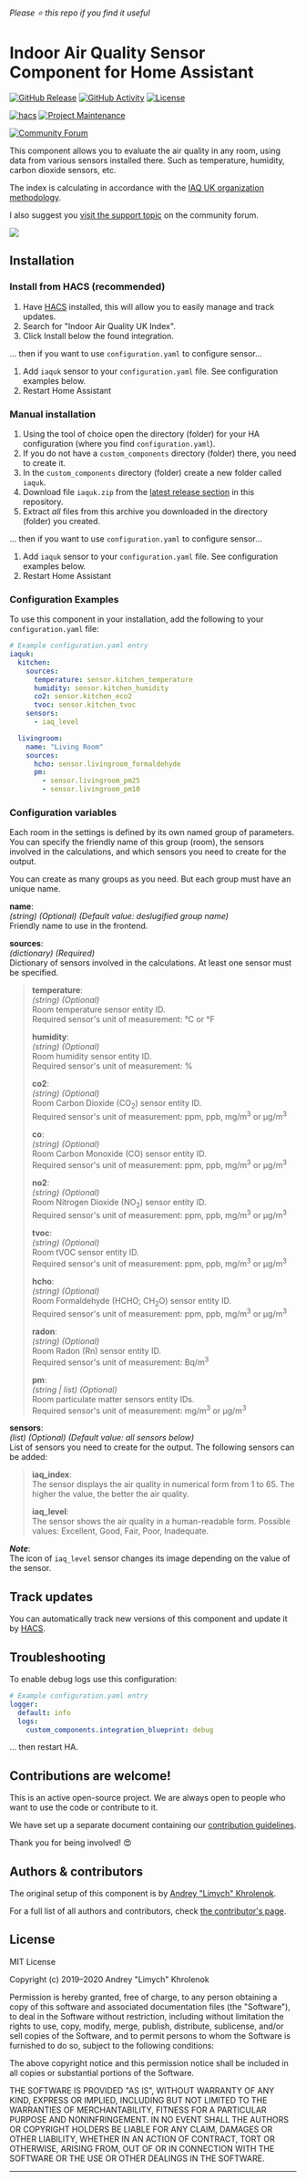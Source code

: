 *Please :star: this repo if you find it useful*

# Indoor Air Quality Sensor Component for Home Assistant

[![GitHub Release][releases-shield]][releases]
[![GitHub Activity][commits-shield]][commits]
[![License][license-shield]](LICENSE.md)

[![hacs][hacs-shield]][hacs]
[![Project Maintenance][maintenance-shield]][user_profile]

[![Community Forum][forum-shield]][forum]

This component allows you to evaluate the air quality in any room, using data from various sensors installed there. Such as temperature, humidity, carbon dioxide sensors, etc.

The index is calculating in accordance with the [IAQ UK organization methodology](IAQ_Rating_Index.pdf).

I also suggest you [visit the support topic][forum] on the community forum.

![][exampleimg]

## Installation

### Install from HACS (recommended)

1. Have [HACS][hacs] installed, this will allow you to easily manage and track updates.
1. Search for "Indoor Air Quality UK Index".
1. Click Install below the found integration.

... then if you want to use `configuration.yaml` to configure sensor...
1. Add `iaquk` sensor to your `configuration.yaml` file. See configuration examples below.
1. Restart Home Assistant

### Manual installation

1. Using the tool of choice open the directory (folder) for your HA configuration (where you find `configuration.yaml`).
1. If you do not have a `custom_components` directory (folder) there, you need to create it.
1. In the `custom_components` directory (folder) create a new folder called `iaquk`.
1. Download file `iaquk.zip` from the [latest release section][releases-latest] in this repository.
1. Extract _all_ files from this archive you downloaded in the directory (folder) you created.

... then if you want to use `configuration.yaml` to configure sensor...
1. Add `iaquk` sensor to your `configuration.yaml` file. See configuration examples below.
1. Restart Home Assistant

### Configuration Examples

To use this component in your installation, add the following to your `configuration.yaml` file:

```yaml
# Example configuration.yaml entry
iaquk:
  kitchen:
    sources:
      temperature: sensor.kitchen_temperature
      humidity: sensor.kitchen_humidity
      co2: sensor.kitchen_eco2
      tvoc: sensor.kitchen_tvoc
    sensors:
      - iaq_level

  livingroom:
    name: "Living Room"
    sources:
      hcho: sensor.livingroom_formaldehyde
      pm:
        - sensor.livingroom_pm25
        - sensor.livingroom_pm10
```

### Configuration variables

Each room in the settings is defined by its own named group of parameters. You can specify the friendly name of this group (room), the sensors involved in the calculations, and which sensors you need to create for the output.

You can create as many groups as you need. But each group must have an unique name.

**name**:\
  _(string) (Optional) (Default value: deslugified group name)_\
  Friendly name to use in the frontend.

**sources**:\
  _(dictionary) (Required)_\
  Dictionary of sensors involved in the calculations. At least one sensor must be specified.

> **temperature**:\
> _(string) (Optional)_\
> Room temperature sensor entity ID.\
> Required sensor's unit of measurement: °C or °F
>
> **humidity**:\
> _(string) (Optional)_\
> Room humidity sensor entity ID.\
> Required sensor's unit of measurement: %
>
> **co2**:\
> _(string) (Optional)_\
> Room Carbon Dioxide (CO<sub>2</sub>) sensor entity ID.\
> Required sensor's unit of measurement: ppm, ppb, mg/m<sup>3</sup> or µg/m<sup>3</sup>
>
> **co**:\
> _(string) (Optional)_\
> Room Carbon Monoxide (CO) sensor entity ID.\
> Required sensor's unit of measurement: ppm, ppb, mg/m<sup>3</sup> or µg/m<sup>3</sup>
>
> **no2**:\
> _(string) (Optional)_\
> Room Nitrogen Dioxide (NO<sub>2</sub>) sensor entity ID.\
> Required sensor's unit of measurement: ppm, ppb, mg/m<sup>3</sup> or µg/m<sup>3</sup>
>
> **tvoc**:\
> _(string) (Optional)_\
> Room tVOC sensor entity ID.\
> Required sensor's unit of measurement: ppm, ppb, mg/m<sup>3</sup> or µg/m<sup>3</sup>
>
> **hcho**:\
> _(string) (Optional)_\
> Room Formaldehyde (HCHO; CH<sub>2</sub>O) sensor entity ID.\
> Required sensor's unit of measurement: ppm, ppb, mg/m<sup>3</sup> or µg/m<sup>3</sup>
>
> **radon**:\
> _(string) (Optional)_\
> Room Radon (Rn) sensor entity ID.\
> Required sensor's unit of measurement: Bq/m<sup>3</sup>
>
> **pm**:\
> _(string | list) (Optional)_\
> Room particulate matter sensors entity IDs.\
> Required sensor's unit of measurement: mg/m<sup>3</sup> or µg/m<sup>3</sup>

**sensors**:\
  _(list) (Optional) (Default value: all sensors below)_\
  List of sensors  you need to create for the output. The following sensors can be added:

> **iaq_index**:\
> The sensor displays the air quality in numerical form from 1 to 65. The higher the value, the better the air quality.
>
> **iaq_level**:\
> The sensor shows the air quality in a human-readable form. Possible values: Excellent, Good, Fair, Poor, Inadequate.

**_Note_**:\
The icon of `iaq_level` sensor changes its image depending on the value of the sensor.

## Track updates

You can automatically track new versions of this component and update it by [HACS][hacs].

## Troubleshooting

To enable debug logs use this configuration:
```yaml
# Example configuration.yaml entry
logger:
  default: info
  logs:
    custom_components.integration_blueprint: debug
```
... then restart HA.

## Contributions are welcome!

This is an active open-source project. We are always open to people who want to
use the code or contribute to it.

We have set up a separate document containing our
[contribution guidelines](CONTRIBUTING.md).

Thank you for being involved! :heart_eyes:

## Authors & contributors

The original setup of this component is by [Andrey "Limych" Khrolenok](https://github.com/Limych).

For a full list of all authors and contributors,
check [the contributor's page][contributors].

## License

MIT License

Copyright (c) 2019–2020 Andrey "Limych" Khrolenok

Permission is hereby granted, free of charge, to any person obtaining a copy
of this software and associated documentation files (the "Software"), to deal
in the Software without restriction, including without limitation the rights
to use, copy, modify, merge, publish, distribute, sublicense, and/or sell
copies of the Software, and to permit persons to whom the Software is
furnished to do so, subject to the following conditions:

The above copyright notice and this permission notice shall be included in all
copies or substantial portions of the Software.

THE SOFTWARE IS PROVIDED "AS IS", WITHOUT WARRANTY OF ANY KIND, EXPRESS OR
IMPLIED, INCLUDING BUT NOT LIMITED TO THE WARRANTIES OF MERCHANTABILITY,
FITNESS FOR A PARTICULAR PURPOSE AND NONINFRINGEMENT. IN NO EVENT SHALL THE
AUTHORS OR COPYRIGHT HOLDERS BE LIABLE FOR ANY CLAIM, DAMAGES OR OTHER
LIABILITY, WHETHER IN AN ACTION OF CONTRACT, TORT OR OTHERWISE, ARISING FROM,
OUT OF OR IN CONNECTION WITH THE SOFTWARE OR THE USE OR OTHER DEALINGS IN THE
SOFTWARE.

***

[component]: https://github.com/Limych/ha-iaquk
[commits-shield]: https://img.shields.io/github/commit-activity/y/Limych/ha-iaquk.svg?style=popout
[commits]: https://github.com/Limych/ha-iaquk/commits/master
[hacs-shield]: https://img.shields.io/badge/HACS-Custom-orange.svg?style=popout
[hacs]: https://hacs.xyz
[exampleimg]: https://github.com/Limych/ha-iaquk/raw/master/iaquk.jpg
[forum-shield]: https://img.shields.io/badge/community-forum-brightgreen.svg?style=popout
[forum]: https://community.home-assistant.io/t/indoor-air-quality-sensor-component/160474
[license]: https://github.com/Limych/ha-iaquk/blob/main/LICENSE.md
[license-shield]: https://img.shields.io/badge/license-Creative_Commons_BY--NC--SA_License-lightgray.svg?style=popout
[maintenance-shield]: https://img.shields.io/badge/maintainer-Andrey%20Khrolenok%20%40Limych-blue.svg?style=popout
[releases-shield]: https://img.shields.io/github/release/Limych/ha-iaquk.svg?style=popout
[releases]: https://github.com/Limych/ha-iaquk/releases
[releases-latest]: https://github.com/Limych/ha-iaquk/releases/latest
[user_profile]: https://github.com/Limych
[report_bug]: https://github.com/Limych/ha-iaquk/issues/new?template=bug_report.md
[suggest_idea]: https://github.com/Limych/ha-iaquk/issues/new?template=feature_request.md
[contributors]: https://github.com/Limych/ha-iaquk/graphs/contributors
